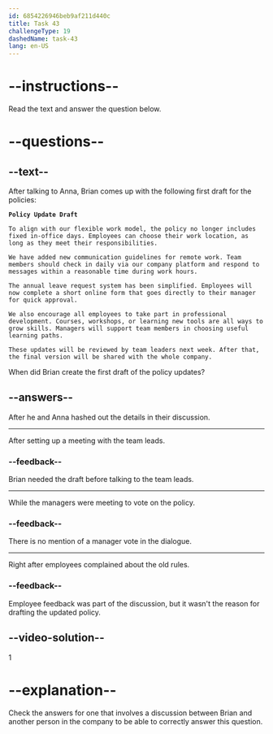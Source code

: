 ```yaml
---
id: 6854226946beb9af211d440c
title: Task 43
challengeType: 19
dashedName: task-43
lang: en-US
---
```


<!-- READING -->

# --instructions--

Read the text and answer the question below.

# --questions--

## --text--

After talking to Anna, Brian comes up with the following first draft for the policies:

**`Policy Update Draft`**

`To align with our flexible work model, the policy no longer includes fixed in-office days. Employees can choose their work location, as long as they meet their responsibilities.`

`We have added new communication guidelines for remote work. Team members should check in daily via our company platform and respond to messages within a reasonable time during work hours.`

`The annual leave request system has been simplified. Employees will now complete a short online form that goes directly to their manager for quick approval.`

`We also encourage all employees to take part in professional development. Courses, workshops, or learning new tools are all ways to grow skills. Managers will support team members in choosing useful learning paths.`

`These updates will be reviewed by team leaders next week. After that, the final version will be shared with the whole company.`

When did Brian create the first draft of the policy updates?

## --answers--

After he and Anna hashed out the details in their discussion.

---

After setting up a meeting with the team leads.

### --feedback--

Brian needed the draft before talking to the team leads.

---

While the managers were meeting to vote on the policy.

### --feedback--

There is no mention of a manager vote in the dialogue.

---

Right after employees complained about the old rules.

### --feedback--

Employee feedback was part of the discussion, but it wasn't the reason for drafting the updated policy.

## --video-solution--

1

# --explanation--

Check the answers for one that involves a discussion between Brian and another person in the company to be able to correctly answer this question.

